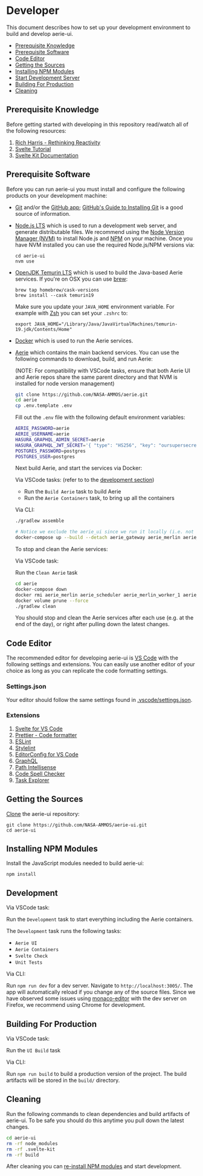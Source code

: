 # Developer

This document describes how to set up your development environment to build and develop aerie-ui.

- [Prerequisite Knowledge](#prerequisite-knowledge)
- [Prerequisite Software](#prerequisite-software)
- [Code Editor](#code-editor)
- [Getting the Sources](#getting-the-sources)
- [Installing NPM Modules](#installing-npm-modules)
- [Start Development Server](#start-development-server)
- [Building For Production](#building-for-production)
- [Cleaning](#cleaning)

## Prerequisite Knowledge

Before getting started with developing in this repository read/watch all of the following resources:

1. [Rich Harris - Rethinking Reactivity](https://www.youtube.com/watch?v=AdNJ3fydeao)
1. [Svelte Tutorial](https://svelte.dev/tutorial/basics)
1. [Svelte Kit Documentation](https://kit.svelte.dev/docs)

## Prerequisite Software

Before you can run aerie-ui you must install and configure the following products on your development machine:

- [Git](http://git-scm.com) and/or the [GitHub app](https://desktop.github.com/); [GitHub's Guide to Installing Git](https://help.github.com/articles/set-up-git) is a good source of information.

- [Node.js LTS](http://nodejs.org) which is used to run a development web server, and generate distributable files. We recommend using the [Node Version Manager (NVM)](https://github.com/nvm-sh/nvm) to install Node.js and [NPM](https://www.npmjs.com/) on your machine. Once you have NVM installed you can use the required Node.js/NPM versions via:

  ```shell
  cd aerie-ui
  nvm use
  ```

- [OpenJDK Temurin LTS](https://adoptium.net/temurin/) which is used to build the Java-based Aerie services. If you're on OSX you can use [brew](https://brew.sh/):

  ```shell
  brew tap homebrew/cask-versions
  brew install --cask temurin19
  ```

  Make sure you update your `JAVA_HOME` environment variable. For example with [Zsh](https://www.zsh.org/) you can set your `.zshrc` to:

  ```shell
  export JAVA_HOME="/Library/Java/JavaVirtualMachines/temurin-19.jdk/Contents/Home"
  ```

- [Docker](https://www.docker.com/) which is used to run the Aerie services.

- [Aerie](https://github.com/NASA-AMMOS/aerie) which contains the main backend services. You can use the following commands to download, build, and run Aerie:

  (NOTE: For compatibility with VSCode tasks, ensure that both Aerie UI and Aerie repos share the same parent directory and that NVM is installed for node version management)

  ```sh
  git clone https://github.com/NASA-AMMOS/aerie.git
  cd aerie
  cp .env.template .env
  ```

  Fill out the `.env` file with the following default environment variables:

  ```sh
  AERIE_PASSWORD=aerie
  AERIE_USERNAME=aerie
  HASURA_GRAPHQL_ADMIN_SECRET=aerie
  HASURA_GRAPHQL_JWT_SECRET='{ "type": "HS256", "key": "oursupersecretsupersecurekey1234567890" }'
  POSTGRES_PASSWORD=postgres
  POSTGRES_USER=postgres
  ```

  Next build Aerie, and start the services via Docker:

  Via VSCode tasks: (refer to to the [development section](#development))

  - Run the `Build Aerie` task to build Aerie
  - Run the `Aerie Containers` task, to bring up all the containers

  Via CLI:

  ```sh
  ./gradlew assemble

  # Notice we exclude the aerie_ui since we run it locally (i.e. not in Docker) for development.
  docker-compose up --build --detach aerie_gateway aerie_merlin aerie_scheduler aerie_merlin_worker_1 aerie_merlin_worker_2 aerie_scheduler_worker_1 aerie_scheduler_worker_2 aerie_sequencing hasura postgres
  ```

  To stop and clean the Aerie services:

  Via VSCode task:

  Run the `Clean Aerie` task

  ```sh
  cd aerie
  docker-compose down
  docker rmi aerie_merlin aerie_scheduler aerie_merlin_worker_1 aerie_merlin_worker_2 aerie_scheduler_worker_1 aerie_scheduler_worker_2 aerie_sequencing
  docker volume prune --force
  ./gradlew clean
  ```

  You should stop and clean the Aerie services after each use (e.g. at the end of the day), or right after pulling down the latest changes.

## Code Editor

The recommended editor for developing aerie-ui is [VS Code](https://code.visualstudio.com/) with the following settings and extensions. You can easily use another editor of your choice as long as you can replicate the code formatting settings.

### Settings.json

Your editor should follow the same settings found in [.vscode/settings.json](../.vscode/settings.json).

### Extensions

1. [Svelte for VS Code](https://marketplace.visualstudio.com/items?itemName=svelte.svelte-vscode)
1. [Prettier - Code formatter](https://marketplace.visualstudio.com/items?itemName=esbenp.prettier-vscode)
1. [ESLint](https://marketplace.visualstudio.com/items?itemName=dbaeumer.vscode-eslint)
1. [Stylelint](https://marketplace.visualstudio.com/items?itemName=stylelint.vscode-stylelint)
1. [EditorConfig for VS Code](https://marketplace.visualstudio.com/items?itemName=EditorConfig.EditorConfig)
1. [GraphQL](https://marketplace.visualstudio.com/items?itemName=GraphQL.vscode-graphql)
1. [Path Intellisense](https://marketplace.visualstudio.com/items?itemName=christian-kohler.path-intellisense)
1. [Code Spell Checker](https://marketplace.visualstudio.com/items?itemName=streetsidesoftware.code-spell-checker)
1. [Task Explorer](https://marketplace.visualstudio.com/items?itemName=spmeesseman.vscode-taskexplorer)

## Getting the Sources

[Clone](https://help.github.com/en/github/creating-cloning-and-archiving-repositories/cloning-a-repository) the aerie-ui repository:

```shell
git clone https://github.com/NASA-AMMOS/aerie-ui.git
cd aerie-ui
```

## Installing NPM Modules

Install the JavaScript modules needed to build aerie-ui:

```shell
npm install
```

## Development

Via VSCode task:

Run the `Development` task to start everything including the Aerie containers.

The `Development` task runs the following tasks:

- `Aerie UI`
- `Aerie Containers`
- `Svelte Check`
- `Unit Tests`

Via CLI:

Run `npm run dev` for a dev server. Navigate to `http://localhost:3005/`. The app will automatically reload if you change any of the source files. Since we have observed some issues using [monaco-editor](https://microsoft.github.io/monaco-editor/) with the dev server on Firefox, we recommend using Chrome for development.

## Building For Production

Via VSCode task:

Run the `UI Build` task

Via CLI:

Run `npm run build` to build a production version of the project. The build artifacts will be stored in the `build/` directory.

## Cleaning

Run the following commands to clean dependencies and build artifacts of aerie-ui. To be safe you should do this anytime you pull down the latest changes.

```sh
cd aerie-ui
rm -rf node_modules
rm -rf .svelte-kit
rm -rf build
```

After cleaning you can [re-install NPM modules](#installing-npm-modules) and start development.
